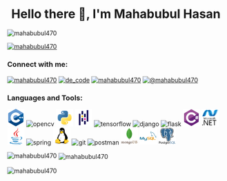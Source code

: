 <h1 align="center">Hello there 👋, I'm Mahabubul Hasan</h1>
<p align="left"> <img src="https://komarev.com/ghpvc/?username=mahabubul470&label=Profile%20views&color=0e75b6&style=flat" alt="mahabubul470" /> </p>

<p align="left"> <a href="https://github.com/ryo-ma/github-profile-trophy"><img src="https://github-profile-trophy.vercel.app/?username=mahabubul470" alt="mahabubul470" /></a> </p>

<h3 align="left">Connect with me:</h3>
<p align="left">
<a href="https://linkedin.com/in/mahabubul470" target="blank"><img align="center" src="https://raw.githubusercontent.com/rahuldkjain/github-profile-readme-generator/master/src/images/icons/Social/linked-in-alt.svg" alt="mahabubul470" height="30" width="40" /></a>
<a href="https://codeforces.com/profile/de_code" target="blank"><img align="center" src="https://raw.githubusercontent.com/rahuldkjain/github-profile-readme-generator/master/src/images/icons/Social/codeforces.svg" alt="de_code" height="30" width="40" /></a>
<a href="https://www.leetcode.com/mahabubul470" target="blank"><img align="center" src="https://raw.githubusercontent.com/rahuldkjain/github-profile-readme-generator/master/src/images/icons/Social/leet-code.svg" alt="mahabubul470" height="30" width="40" /></a>
<a href="https://www.hackerearth.com/@mahabubul470" target="blank"><img align="center" src="https://raw.githubusercontent.com/rahuldkjain/github-profile-readme-generator/master/src/images/icons/Social/hackerearth.svg" alt="@mahabubul470" height="30" width="40" /></a>
</p>

  <h3 align="left">Languages and Tools:</h3>
  <p align="left">
  <img src="https://raw.githubusercontent.com/devicons/devicon/master/icons/cplusplus/cplusplus-original.svg" alt="cplusplus" width="40" height="40"/> 
  <img src="https://www.vectorlogo.zone/logos/opencv/opencv-icon.svg" alt="opencv" width="40" height="40"/> 
  <img src="https://raw.githubusercontent.com/devicons/devicon/master/icons/python/python-original.svg" alt="python" width="40" height="40"/> 
  <img src="https://raw.githubusercontent.com/devicons/devicon/2ae2a900d2f041da66e950e4d48052658d850630/icons/pandas/pandas-original.svg" alt="pandas"      width="40" height="40"/>
  <img src="https://www.vectorlogo.zone/logos/tensorflow/tensorflow-icon.svg" alt="tensorflow" width="40" height="40"/> 
  <img src="https://cdn.worldvectorlogo.com/logos/django.svg" alt="django" width="40" height="40"/> 
  <img src="https://www.vectorlogo.zone/logos/pocoo_flask/pocoo_flask-icon.svg" alt="flask" width="40" height="40"/> 
  <img src="https://raw.githubusercontent.com/devicons/devicon/master/icons/csharp/csharp-original.svg" alt="csharp" width="40" height="40"/>
  <img src="https://raw.githubusercontent.com/devicons/devicon/master/icons/dot-net/dot-net-original-wordmark.svg" alt="dotnet" width="40" height="40"/> 
  <img src="https://raw.githubusercontent.com/devicons/devicon/master/icons/java/java-original.svg" alt="java" width="40" height="40"/> 
  <img src="https://www.vectorlogo.zone/logos/springio/springio-icon.svg" alt="spring" width="40" height="40"/> 
  <img src="https://raw.githubusercontent.com/devicons/devicon/master/icons/linux/linux-original.svg" alt="linux" width="40" height="40"/> 
  <img src="https://www.vectorlogo.zone/logos/git-scm/git-scm-icon.svg" alt="git" width="40" height="40"/> 
  <img src="https://www.vectorlogo.zone/logos/getpostman/getpostman-icon.svg" alt="postman" width="40" height="40"/> 
  <img src="https://raw.githubusercontent.com/devicons/devicon/master/icons/mongodb/mongodb-original-wordmark.svg" alt="mongodb" width="40" height="40"/>   <img src="https://raw.githubusercontent.com/devicons/devicon/master/icons/mysql/mysql-original-wordmark.svg" alt="mysql" width="40" height="40"/> 
  <img src="https://raw.githubusercontent.com/devicons/devicon/master/icons/postgresql/postgresql-original-wordmark.svg" alt="postgresql" width="40"       height="40"/> 
</p>

<p><img align="left" src="https://github-readme-stats.vercel.app/api/top-langs?username=mahabubul470&show_icons=true&locale=en&layout=compact" alt="mahabubul470" /></p>

<p>&nbsp;<img align="center" src="https://github-readme-stats.vercel.app/api?username=mahabubul470&show_icons=true&locale=en" alt="mahabubul470" /></p>

<p><img align="center" src="https://github-readme-streak-stats.herokuapp.com/?user=mahabubul470&" alt="mahabubul470" /></p>
